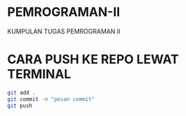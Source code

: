 # PEMROGRAMAN-II
KUMPULAN TUGAS PEMROGRAMAN II

# CARA PUSH KE REPO LEWAT TERMINAL

```bash
git add .
git commit -m "pesan commit"
git push

